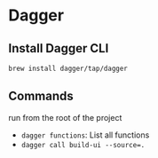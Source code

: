 # Dagger

## Install Dagger CLI

```bash
brew install dagger/tap/dagger
```

## Commands

run from the root of the project

- `dagger functions`: List all functions
- `dagger call build-ui --source=.`
